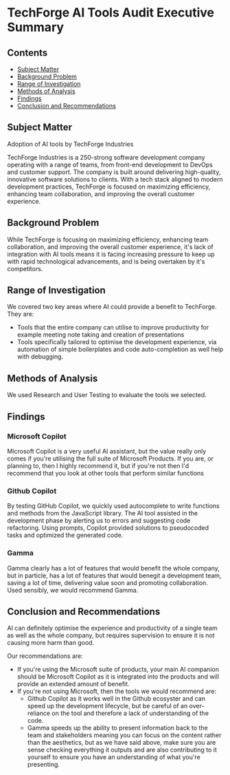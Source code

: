 # TechForge AI Tools Audit Executive Summary

## Contents

<!-- TOC start -->

- [Subject Matter](#subject-matter)
- [Background Problem](#background-problem)
- [Range of Investigation](#range-of-investigation)
- [Methods of Analysis](#methods-of-analysis)
- [Findings](#findings)
- [Conclusion and Recommendations](#conclusion-and-recommendations)

<!-- TOC end -->

## Subject Matter

Adoption of AI tools by TechForge Industries

TechForge Industries is a 250-strong software development company operating with a range of teams, from front-end development to DevOps and customer support. The company is built around delivering high-quality, innovative software solutions to clients. With a tech stack aligned to modern development practices, TechForge is focused on maximizing efficiency, enhancing team collaboration, and improving the overall customer experience.

## Background Problem

While TechForge is focusing on maximizing efficiency, enhancing team collaboration, and improving the overall customer experience, it's lack of integration with AI tools means it is facing increasing pressure to keep up with rapid technological advancements, and is being overtaken by it's competitors.

## Range of Investigation

We covered two key areas where AI could provide a benefit to TechForge. They are:

- Tools that the entire company can utilise to improve productivity for example meeting note taking and creation of presentations
- Tools specifically tailored to optimise the development experience, via automation of simple boilerplates and code auto-completion as well help with debugging.

## Methods of Analysis

We used Research and User Testing to evaluate the tools we selected.

## Findings

### Microsoft Copilot

Microsoft Copilot is a very useful AI assistant, but the value really only comes if you're utilising the full suite of Microsoft Products. If you are, or planning to, then I highly recommend it, but if you're not then I'd recommend that you look at other tools that perform similar functions

### Github Copilot

By testing GitHub Copilot, we quickly used autocomplete to write functions and methods from the JavaScript library. The AI tool assisted in the development phase by alerting us to errors and suggesting code refactoring. Using prompts, Copilot provided solutions to pseudocoded tasks and optimized the generated code.

### Gamma

Gamma clearly has a lot of features that would benefit the whole company, but in particle, has a lot of features that would benegit a development team, saving a lot of time, delivering value soon and promoting collaboration. Used sensibly, we would recommend Gamma.

## Conclusion and Recommendations

AI can definitely optimise the experience and productivity of a single team as well as the whole company, but requires supervision to ensure it is not causing more harm than good.

Our recommendations are:

- If you're using the Microsoft suite of products, your main AI companion should be Microsoft Copilot as it is integrated into the products and will provide an extended amount of benefit.
- If you're not using Microsoft, then the tools we would recommend are:
  - Github Copilot as it works well in the Github ecosyster and can speed up the development lifecycle, but be careful of an over-reliance on the tool and therefore a lack of understanding of the code.
  - Gamma speeds up the ability to present information back to the team and stakeholders meaning you can focus on the content rather than the aesthetics, but as we have said above, make sure you are sense checking everything it outputs and are also contributing to it yourself to ensure you have an understanding of what you're presenting.
